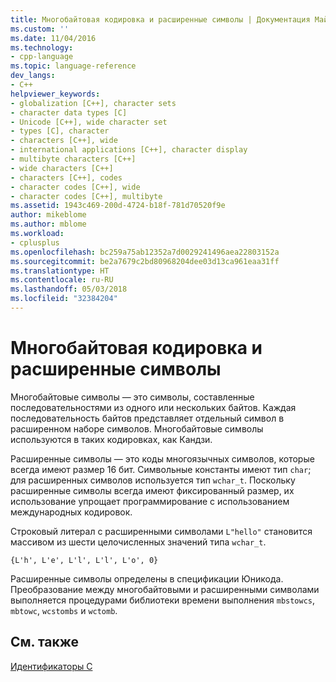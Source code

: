 ```yaml
---
title: Многобайтовая кодировка и расширенные символы | Документация Майкрософт
ms.custom: ''
ms.date: 11/04/2016
ms.technology:
- cpp-language
ms.topic: language-reference
dev_langs:
- C++
helpviewer_keywords:
- globalization [C++], character sets
- character data types [C]
- Unicode [C++], wide character set
- types [C], character
- characters [C++], wide
- international applications [C++], character display
- multibyte characters [C++]
- wide characters [C++]
- characters [C++], codes
- character codes [C++], wide
- character codes [C++], multibyte
ms.assetid: 1943c469-200d-4724-b18f-781d70520f9e
author: mikeblome
ms.author: mblome
ms.workload:
- cplusplus
ms.openlocfilehash: bc259a75ab12352a7d0029241496aea22803152a
ms.sourcegitcommit: be2a7679c2bd80968204dee03d13ca961eaa31ff
ms.translationtype: HT
ms.contentlocale: ru-RU
ms.lasthandoff: 05/03/2018
ms.locfileid: "32384204"
---
```

# <a name="multibyte-and-wide-characters"></a>Многобайтовая кодировка и расширенные символы
Многобайтовые символы — это символы, составленные последовательностями из одного или нескольких байтов. Каждая последовательность байтов представляет отдельный символ в расширенном наборе символов. Многобайтовые символы используются в таких кодировках, как Кандзи.  
  
 Расширенные символы — это коды многоязычных символов, которые всегда имеют размер 16 бит. Символьные константы имеют тип `char`; для расширенных символов используется тип `wchar_t`. Поскольку расширенные символы всегда имеют фиксированный размер, их использование упрощает программирование с использованием международных кодировок.  
  
 Строковый литерал с расширенными символами `L"hello"` становится массивом из шести целочисленных значений типа `wchar_t`.  
  
```  
{L'h', L'e', L'l', L'l', L'o', 0}  
```  
  
 Расширенные символы определены в спецификации Юникода. Преобразование между многобайтовыми и расширенными символами выполняется процедурами библиотеки времени выполнения `mbstowcs`, `mbtowc`, `wcstombs` и `wctomb`.  
  
## <a name="see-also"></a>См. также  
 [Идентификаторы C](../c-language/c-identifiers.md)